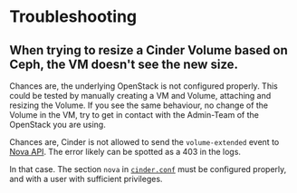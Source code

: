 # Troubleshooting

## When trying to resize a Cinder Volume based on Ceph, the VM doesn't see the new size.

Chances are, the underlying OpenStack is not configured properly.
This could be tested by manually creating a VM and Volume, attaching and resizing the Volume.
If you see the same behaviour, no change of the Volume in the VM, try to get in contact with the Admin-Team of the OpenStack you are using.

Chances are, Cinder is not allowed to send the `volume-extended` event to [Nova API](https://docs.openstack.org/api-ref/compute/?expanded=run-events-detail#run-events).
The error likely can be spotted as a 403 in the logs.

In that case. The section `nova` in [`cinder.conf`](https://docs.openstack.org/cinder/latest/configuration/block-storage/samples/cinder.conf.html)
must be configured properly, and with a user with sufficient privileges.
